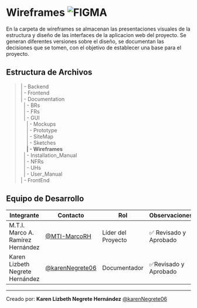 # Wireframes   ![FIGMA](https://img.shields.io/badge/Markdown-000000?style=for-the-badge&logo=markdown&logoColor=white)

En la carpeta de wireframes se almacenan las presentaciones  visuales  de la estructura y diseño de las interfaces de la aplicacion web del proyecto. Se generan diferentes versiones sobre el diseño, se documentan las decisiones que se tomen, con el objetivo de establecer una base para el proyecto.


## Estructura de Archivos

>| - Backend<br>
>| - Frontend<br>
>| - Documentation<br>
>&nbsp;&nbsp;| - BRs<br>
>&nbsp;&nbsp;| - FRs<br>
>&nbsp;&nbsp;| - GUI<br>
>&nbsp;&nbsp;&nbsp;&nbsp;| - Mockups<br>
>&nbsp;&nbsp;&nbsp;&nbsp;| - Prototype<br>
>&nbsp;&nbsp;&nbsp;&nbsp;| - SiteMap<br>
>&nbsp;&nbsp;&nbsp;&nbsp;| - Sketches<br>
>&nbsp;&nbsp;&nbsp;&nbsp;**| - Wireframes**<br>
>&nbsp;&nbsp;| - Installation_Manual<br>
>&nbsp;&nbsp;| - NFRs<br>
>&nbsp;&nbsp;| - UHs<br>
>&nbsp;&nbsp;| - User_Manual<br>
>| - FrontEnd <br>


## Equipo de Desarrollo

|Integrante|Contacto|Rol|Observaciones|
|-----------|-------|---|-------------|
|M.T.I. Marco A. Ramírez Hernández|[@MTI-MarcoRH](https://github.com/MTI-MarcoRH)|Líder del Proyecto| ✅ Revisado y Aprobado|
|Karen Lizbeth Negrete Hernández|[@karenNegrete06](https://github.com/karenNegrete06)|Documentador|✅Revisado y Aprobado|


---

Creado por: **Karen Lizbeth Negrete Hernández** 
   [@karenNegrete06](https://github.com/karenNegrete06)
